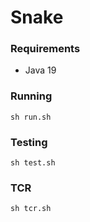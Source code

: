 # Snake

### Requirements
- Java 19

### Running
```
sh run.sh
```

### Testing
```
sh test.sh
```

### TCR
```
sh tcr.sh
```
